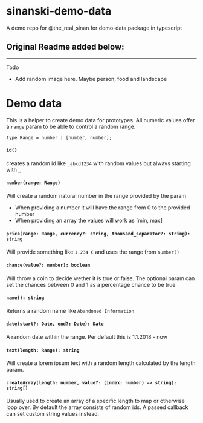 # sinanski-demo-data
A demo repo for @the_real_sinan for demo-data package in typescript



## Original Readme added below: 

--- 

Todo
- Add random image here. Maybe person, food and landscape

# Demo data
This is a helper to create demo data for prototypes. All numeric values offer a `range` param to be able to control a random range.

    type Range = number | [number, number];

#### `id()`
creates a random id like `_abcd1234` with random values but always starting with `_`

#### `number(range: Range)`
Will create a random natural number in the range provided by the param.
- When providing a number it will have the range from 0 to the provided number
- When providing an array the values will work as [min, max]

#### `price(range: Range, currency?: string, thousand_separator?: string): string`
Will provide something like `1.234 €` and uses the range from `number()`

#### `chance(value?: number): boolean`
Will throw a coin to decide wether it is true or false. The optional param can set the chances between 0 and 1 as a 
percentage chance to be true

#### `name(): string`
Returns a random name like `Abandoned Information`

#### `date(start?: Date, end?: Date): Date`
A random date within the range. Per default this is 1.1.2018 - now

#### `text(length: Range): string`
Will create a lorem ipsum text with a random length calculated by the length param.

#### `createArray(length: number, value?: (index: number) => string): string[]`
Usually used to create an array of a specific length to map or otherwise loop over.
By default the array consists of random ids. A passed callback can set custom string values instead.
